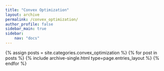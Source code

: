 ```yaml
---
title: "Convex Optimization"
layout: archive
permalink: /convex_optimization/
author_profile: false
sidebar_main: true
sidebar:
    nav: "docs"
---
```


{% assign posts = site.categories.convex_optimization %}
{% for post in posts %} {% include archive-single.html type=page.entries_layout %} {% endfor %}